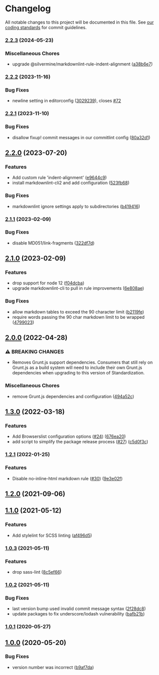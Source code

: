 # Changelog

All notable changes to this project will be documented in this file.
See [our coding standards][commit-messages] for commit guidelines.

### [2.2.3](https://github.com/silvermine/standardization/compare/v2.2.2...v2.2.3) (2024-05-23)


### Miscellaneous Chores

* upgrade @silvermine/markdownlint-rule-indent-alignment ([a38b6e7](https://github.com/silvermine/standardization/commit/a38b6e74674c39607cfb6fa605269afae8b37a48))


### [2.2.2](https://github.com/silvermine/standardization/compare/v2.2.1...v2.2.2) (2023-11-16)


### Bug Fixes

* newline setting in editorconfig ([3029239](https://github.com/silvermine/standardization/commit/3029239718ba1918d2f27e3e100f0c5f7759de60)), closes [#72](https://github.com/silvermine/standardization/issues/72)


### [2.2.1](https://github.com/silvermine/standardization/compare/v2.2.0...v2.2.1) (2023-11-10)


### Bug Fixes

* disallow fixup! commit messages in our commitlint config ([80a32d1](https://github.com/silvermine/standardization/commit/80a32d1648d7ef279dba2b83b07e7c58c32eaa3c))


## [2.2.0](https://github.com/silvermine/standardization/compare/v2.1.1...v2.2.0) (2023-07-20)


### Features

* Add custom rule 'indent-alignment' ([e9644c9](https://github.com/silvermine/standardization/commit/e9644c97d4092cd4f52f390c94ef0bb01de2056b))
* install markdownlint-cli2 and add configuration ([523fb68](https://github.com/silvermine/standardization/commit/523fb6881bd355a1beeae32d5002a817a29906f1))


### Bug Fixes

* markdownlint ignore settings apply to subdirectories ([b419416](https://github.com/silvermine/standardization/commit/b4194164926f9e8c5f1222c3aab2135c2d891a53))


### [2.1.1](https://github.com/silvermine/standardization/compare/v2.1.0...v2.1.1) (2023-02-09)


### Bug Fixes

* disable MD051/link-fragments ([322df7d](https://github.com/silvermine/standardization/commit/322df7da87d7ff276b0657287f40655768238c84))


## [2.1.0](https://github.com/silvermine/standardization/compare/v2.0.0...v2.1.0) (2023-02-09)


### Features

* drop support for node 12 ([f04dcba](https://github.com/silvermine/standardization/commit/f04dcbac2edbbedae45c98699301d6536d50e4da))
* upgrade markdownlint-cli to pull in rule improvements ([6e808ae](https://github.com/silvermine/standardization/commit/6e808aecf34634974c41713e7b97a42a35afb63d))


### Bug Fixes

* allow markdown tables to exceed the 90 character limit ([b2119fe](https://github.com/silvermine/standardization/commit/b2119fe9a294c6031cec5274f8d9d8842302f768))
* require words passing the 90 char markdown limit to be wrapped ([4799023](https://github.com/silvermine/standardization/commit/47990230e8e13fb9d3c1423fc4350fc6d5cf6939))


## [2.0.0](https://github.com/silvermine/standardization/compare/v1.3.0...v2.0.0) (2022-04-28)


### ⚠ BREAKING CHANGES

* Removes Grunt.js support dependencies. Consumers that still
rely on Grunt.js as a build system will need to include their own Grunt.js
dependencies when upgrading to this version of Standardization.

### Miscellaneous Chores

* remove Grunt.js dependencies and configuration ([494a52c](https://github.com/silvermine/standardization/commit/494a52c2787368563ca9bfc0897709fbdf6f3c80))


## [1.3.0](https://github.com/silvermine/standardization/compare/v1.2.1...v1.3.0) (2022-03-18)


### Features

* Add Browserslist configuration options ([#24](https://github.com/silvermine/standardization/issues/24)) ([676ea20](https://github.com/silvermine/standardization/commit/676ea202c0681210b88ed031f6ff4d02a29f6b15))
* add script to simplify the package release process ([#27](https://github.com/silvermine/standardization/issues/27)) ([c5d0f3c](https://github.com/silvermine/standardization/commit/c5d0f3cc393031ca4e53b7576a220778ed9a1927))


### [1.2.1](https://github.com/silvermine/standardization/compare/v1.2.0...v1.2.1) (2022-01-25)


### Features

* Disable no-inline-html markdown rule ([#30](https://github.com/silvermine/standardization/issues/30)) ([9e3e02f](https://github.com/silvermine/standardization/commit/9e3e02f000eec149ba744a5b2228ffb2403be950))

## [1.2.0](https://github.com/silvermine/standardization/compare/v1.1.0...v1.2.0) (2021-09-06)

## [1.1.0](https://github.com/silvermine/standardization/compare/v1.0.3...v1.1.0) (2021-05-12)


### Features

* Add stylelint for SCSS linting ([af496d5](https://github.com/silvermine/standardization/commit/af496d5c36186fa79181bb452e142c038a1d8167))

### [1.0.3](https://github.com/silvermine/standardization/compare/v1.0.2...v1.0.3) (2021-05-11)


### Features

* drop sass-lint ([8c5ef66](https://github.com/silvermine/standardization/commit/8c5ef660c8ae63645b430768ca879551b85b9d27))

### [1.0.2](https://github.com/silvermine/standardization/compare/v1.0.1...v1.0.2) (2021-05-11)


### Bug Fixes

* last version bump used invalid commit message syntax ([2f28dc8](https://github.com/silvermine/standardization/commit/2f28dc89b084af994dca17b1558a74f829ddfe46))
* update packages to fix underscore/lodash vulnerability ([bafb21b](https://github.com/silvermine/standardization/commit/bafb21b4b5c29558d13c1ec2fa53089dc7ead3a3))

### [1.0.1](https://github.com/silvermine/standardization/compare/v1.0.0...v1.0.1) (2020-05-27)

## [1.0.0](https://github.com/silvermine/standardization/compare/b9af7da2b79c340dd1bd499f40ad4166a772ff58...v1.0.0) (2020-05-20)


### Bug Fixes

* version number was incorrect ([b9af7da](https://github.com/silvermine/standardization/commit/b9af7da2b79c340dd1bd499f40ad4166a772ff58))


[commit-messages]: https://github.com/silvermine/silvermine-info/blob/master/commit-history.md#commit-messages
